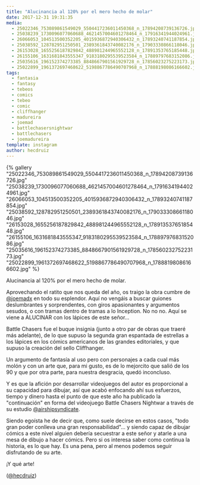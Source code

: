 ```yaml
---
title: "Alucinancia al 120% por el mero hecho de molar"
date: 2017-12-31 19:31:35
media: 
  - 25022346_753089861549029_5504417236011450368_n_17894208739136726.jpg
  - 25038239_1730096077060688_4621457004601278464_n_17916341944024961.jpg
  - 26066053_104513500352205_4015936872940306432_n_17893240741187854.jpg
  - 25038592_128782951250501_2389361843740082176_n_17903330866118046.jpg
  - 26153028_1655256187829842_488981244965552128_n_17891353765185448.jpg
  - 26155106_1631681843555347_9183180295539523584_n_17889797683152086.jpg
  - 25035616_196152374273385_8848667901561929728_n_17856023275223173.jpg
  - 25022899_1961372697468622_5198867786490707968_n_17888198086166602.jpg
tags: 
  - fantasia
  - fantasy
  - tebeos
  - comics
  - tebeo
  - comic
  - cliffhanger
  - madureira
  - joemad
  - battlechasersnightwar
  - battlechasers
  - joemadureira
template: instagram
author: hecdruiz
---
```


{% gallery "25022346_753089861549029_5504417236011450368_n_17894208739136726.jpg" "25038239_1730096077060688_4621457004601278464_n_17916341944024961.jpg" "26066053_104513500352205_4015936872940306432_n_17893240741187854.jpg" "25038592_128782951250501_2389361843740082176_n_17903330866118046.jpg" "26153028_1655256187829842_488981244965552128_n_17891353765185448.jpg" "26155106_1631681843555347_9183180295539523584_n_17889797683152086.jpg" "25035616_196152374273385_8848667901561929728_n_17856023275223173.jpg" "25022899_1961372697468622_5198867786490707968_n_17888198086166602.jpg" %}

Alucinancia al 120% por el mero hecho de molar.

Aprovechando el ratito que nos queda del año,  os traigo la obra cumbre de [@joemadx](https://instagram.com/joemadx) en todo su esplendor. Aquí no vengáis a buscar guiones deslumbrantes y sorprendentes, con giros apasionantes y argumentos sesudos, o con tramas dentro de tramas a lo Inception. No no no. Aquí se viene a ALUCINAR con los lápices de este señor...

Battle Chasers fue el buque insignia (junto a otro par de obras que traeré más adelante), de lo que supuso la segunda gran espantada de estrellas a los lápices en los cómics americanos de las grandes editoriales, y que supuso la creación del sello Cliffhanger.

Un argumento de fantasía al uso pero con personajes a cada cual más molón y con un arte que, para mi gusto, es de lo mejorcito que salió de los 90 y que por otra parte, para nuestra desgracia, quedó inconcluso.

Y es que la afición por desarrollar videojuegos del autor es proporcional a su capacidad para dibujar, así que acabó enfocando ahí sus esfuerzos, tiempo y dinero hasta el punto de que este año ha publicado la "continuación" en forma del videojuego Battle Chasers Nightwar a través de su estudio [@airshipsyndicate](https://instagram.com/airshipsyndicate).

Siendo egoísta he de decir que, como suele decirse en estos casos, "todo gran poder conlleva una gran responsabilidad"... y siendo capaz de dibujar cómics a este nivel alguien debería secuestrar a este señor y atarle a una mesa de dibujo a hacer cómics. Pero si os interesa saber como continua la historia, es lo que hay. Es una pena, pero al menos podemos seguir disfrutando de su arte.

¡Y qué arte!

([@hecdruiz](https://instagram.com/hecdruiz))
